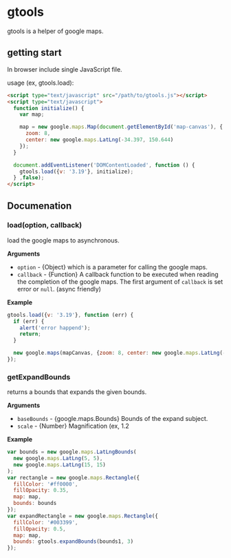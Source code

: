 # gtools

gtools is a helper of google maps.

## getting start

In browser include single JavaScript file.

usage (ex, gtools.load):

```html
<script type="text/javascript" src="/path/to/gtools.js"></script>
<script type="text/javascript">
  function initialize() {
    var map;

    map = new google.maps.Map(document.getElementById('map-canvas'), {
      zoom: 8,
      center: new google.maps.LatLng(-34.397, 150.644)
    });
  }

  document.addEventListener('DOMContentLoaded', function () {
    gtools.load({v: '3.19'}, initialize);
  } ,false);
</script>
```

## Documenation 

### load(option, callback)

load the google maps to asynchronous.

__Arguments__

* `option` - {Object} which is a parameter for calling the google maps.
* `callback` - {Function} A callback function to be executed when reading the completion of the google maps. The first argument of `callback` is set error or `null`. (async friendly)

__Example__

```javascript
gtools.load({v: '3.19'}, function (err) {
  if (err) {
    alert('error happend');
    return;
  }

  new google.maps(mapCanvas, {zoom: 8, center: new google.maps.LatLng(-34.397, 150.644)});
});
```

### getExpandBounds

returns a bounds that expands the given bounds.

__Arguments__

* `baseBounds` - {google.maps.Bounds} Bounds of the expand subject.
* `scale` - {Number} Magnification (ex, 1.2

__Example__

```javascript
var bounds = new google.maps.LatLngBounds(
  new google.maps.LatLng(5, 5),
  new google.maps.LatLng(15, 15)
);
var rectangle = new google.maps.Rectangle({
  fillColor: '#ff0000',
  fillOpacity: 0.35,
  map: map,
  bounds: bounds
});
var expandRectangle = new google.maps.Rectangle({
  fillColor: '#003399',
  fillOpacity: 0.5,
  map: map,
  bounds: gtools.expandBounds(bounds1, 3)
});
```
